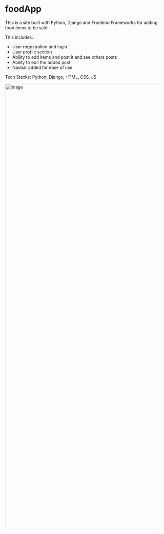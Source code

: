 # foodApp

This is a site built with Python, Django and Frontend Frameworks for adding food items to be sold. 

This includes: 
* User regestration and login 
* User profile section 
* Ability to add items and post it and see others posts 
* Ability to edit the added post 
* Navbar added for ease of use 

Tech Stacks: Python, Django, HTML, CSS, JS

<img width="1457" alt="image" src="https://github.com/yasmin-ahh/foodApp/assets/78480767/96f7f52c-17ac-4301-afb4-ec74385a6640">
